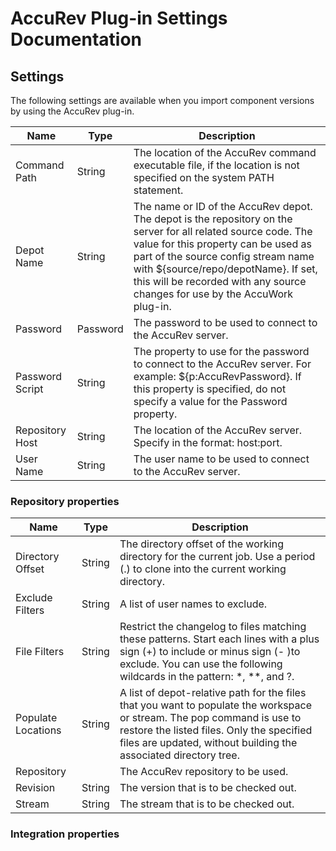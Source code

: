 # AccuRev Plug-in Settings Documentation

## Settings

 The following settings are available when you import component versions by using the AccuRev plug-in.

| Name | Type | Description |
| ---- | ---- | ----------- |
| Command Path | String | The location of the AccuRev command executable file, if the location is not specified on the system PATH statement. |
| Depot Name | String | The name or ID of the AccuRev depot. The depot is the repository on the server for all related source code. The value for this property can be used as part of the source config stream name with ${source/repo/depotName}. If set, this will be recorded with any source changes for use by the AccuWork plug-in. |
| Password | Password | The password to be used to connect to the AccuRev server. |
| Password Script | String | The property to use for the password to connect to the AccuRev server. For example: ${p:AccuRevPassword}. If this property is specified, do not specify a value for the Password property. |
| Repository Host | String | The location of the AccuRev server. Specify in the format: host:port. |
| User Name | String | The user name to be used to connect to the AccuRev server. |

### Repository properties

| Name | Type | Description |
| ---- | ---- | ----------- |
| Directory Offset | String | The directory offset of the working directory for the current job. Use a period (.) to clone into the current working directory. |
| Exclude Filters | String | A list of user names to exclude. |
| File Filters | String | Restrict the changelog to files matching these patterns. Start each lines with a plus sign (+) to include or minus sign (- )to exclude. You can use the following wildcards in the pattern: *, **, and ?. |
| Populate Locations | String | A list of depot-relative path for the files that you want to populate the workspace or stream. The pop command is use to restore the listed files. Only the specified files are updated, without building the associated directory tree. |
| Repository | | The AccuRev repository to be used. |
| Revision | String | The version that is to be checked out. |
| Stream | String | The stream that is to be checked out. |

### Integration properties

